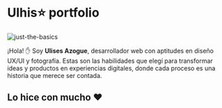 # Ulhis⭐ portfolio

![just-the-basics](https://scontent-cdg4-1.xx.fbcdn.net/v/t39.30808-6/475578557_652903067083553_1028699008858808173_n.jpg?_nc_cat=105&ccb=1-7&_nc_sid=127cfc&_nc_ohc=MGRntUzg2NAQ7kNvgG2NfQ7&_nc_zt=23&_nc_ht=scontent-cdg4-1.xx&_nc_gid=A1dh-ypgarkMjZEp7_saAbT&oh=00_AYACC3vOwEKPeA2DZc9e4V8_Zqb6-CJlngCUJawDZJOyHg&oe=67ACA0DD)


¡Hola! ✋ Soy **Ulises Azogue**, desarrollador web con aptitudes en diseño UX/UI y fotografía. Estas son las habilidades que elegí para transformar ideas y productos en experiencias digitales, donde cada proceso es una historia que merece ser contada.

## Lo hice con mucho ❤️

